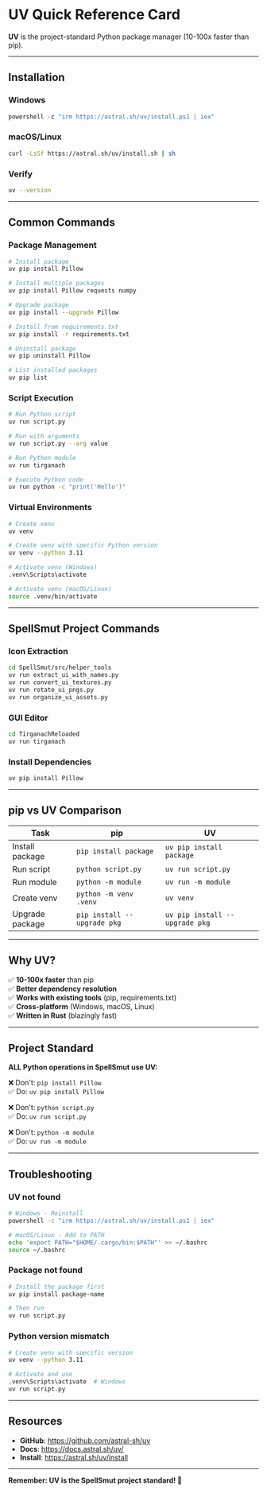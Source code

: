 # UV Quick Reference Card

**UV** is the project-standard Python package manager (10-100x faster than pip).

---

## Installation

### Windows
```powershell
powershell -c "irm https://astral.sh/uv/install.ps1 | iex"
```

### macOS/Linux
```bash
curl -LsSf https://astral.sh/uv/install.sh | sh
```

### Verify
```bash
uv --version
```

---

## Common Commands

### Package Management
```bash
# Install package
uv pip install Pillow

# Install multiple packages
uv pip install Pillow requests numpy

# Upgrade package
uv pip install --upgrade Pillow

# Install from requirements.txt
uv pip install -r requirements.txt

# Uninstall package
uv pip uninstall Pillow

# List installed packages
uv pip list
```

### Script Execution
```bash
# Run Python script
uv run script.py

# Run with arguments
uv run script.py --arg value

# Run Python module
uv run tirganach

# Execute Python code
uv run python -c "print('Hello')"
```

### Virtual Environments
```bash
# Create venv
uv venv

# Create venv with specific Python version
uv venv --python 3.11

# Activate venv (Windows)
.venv\Scripts\activate

# Activate venv (macOS/Linux)
source .venv/bin/activate
```

---

## SpellSmut Project Commands

### Icon Extraction
```bash
cd SpellSmut/src/helper_tools
uv run extract_ui_with_names.py
uv run convert_ui_textures.py
uv run rotate_ui_pngs.py
uv run organize_ui_assets.py
```

### GUI Editor
```bash
cd TirganachReloaded
uv run tirganach
```

### Install Dependencies
```bash
uv pip install Pillow
```

---

## pip vs UV Comparison

| Task | pip | UV |
|------|-----|-----|
| Install package | `pip install package` | `uv pip install package` |
| Run script | `python script.py` | `uv run script.py` |
| Run module | `python -m module` | `uv run -m module` |
| Create venv | `python -m venv .venv` | `uv venv` |
| Upgrade package | `pip install --upgrade pkg` | `uv pip install --upgrade pkg` |

---

## Why UV?

✅ **10-100x faster** than pip  
✅ **Better dependency resolution**  
✅ **Works with existing tools** (pip, requirements.txt)  
✅ **Cross-platform** (Windows, macOS, Linux)  
✅ **Written in Rust** (blazingly fast)

---

## Project Standard

**ALL Python operations in SpellSmut use UV:**

❌ Don't: `pip install Pillow`  
✅ Do: `uv pip install Pillow`

❌ Don't: `python script.py`  
✅ Do: `uv run script.py`

❌ Don't: `python -m module`  
✅ Do: `uv run -m module`

---

## Troubleshooting

### UV not found
```bash
# Windows - Reinstall
powershell -c "irm https://astral.sh/uv/install.ps1 | iex"

# macOS/Linux - Add to PATH
echo 'export PATH="$HOME/.cargo/bin:$PATH"' >> ~/.bashrc
source ~/.bashrc
```

### Package not found
```bash
# Install the package first
uv pip install package-name

# Then run
uv run script.py
```

### Python version mismatch
```bash
# Create venv with specific version
uv venv --python 3.11

# Activate and use
.venv\Scripts\activate  # Windows
uv run script.py
```

---

## Resources

- **GitHub**: https://github.com/astral-sh/uv
- **Docs**: https://docs.astral.sh/uv/
- **Install**: https://astral.sh/uv/install

---

**Remember: UV is the SpellSmut project standard! 🚀**